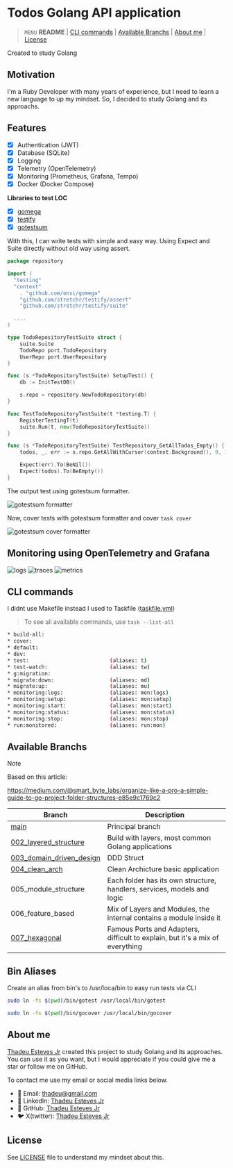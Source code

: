 # Todos Golang API application

> `MENU` **README** | [CLI commands](#cli-commands) | [Available Branchs](#available-branchs) | [About me](#about-me) | [License](#license)

Created to study Golang

## Motivation

I'm a Ruby Developer with many years of experience, but I need to learn a new language to up my mindset. So, I decided to study Golang and its approachs.

## Features

- [x] Authentication (JWT)
- [x] Database (SQLite)
- [x] Logging
- [x] Telemetry (OpenTelemetry)
- [x] Monitoring (Prometheus, Grafana, Tempo)
- [x] Docker (Docker Compose)

**Libraries to test LOC**

- [x] [gomega](https://github.com/onsi/gomega)
- [x] [testify](https://github.com/stretchr/testify)
- [x] [gotestsum](https://github.com/gotestyourself/gotestsum)

With this, I can write tests with simple and easy way. Using Expect and Suite directly without old way using assert.

```go
package repository

import (
  "testing"
  "context"
	. "github.com/onsi/gomega"
	"github.com/stretchr/testify/assert"
	"github.com/stretchr/testify/suite"

  ....
)

type TodoRepositoryTestSuite struct {
	suite.Suite
	TodoRepo port.TodoRepository
	UserRepo port.UserRepository
}

func (s *TodoRepositoryTestSuite) SetupTest() {
	db := InitTestDB()

	s.repo = repository.NewTodoRepository(db)
}

func TestTodoRepositoryTestSuite(t *testing.T) {
	RegisterTestingT(t)
	suite.Run(t, new(TodoRepositoryTestSuite))
}

func (s *TodoRepositoryTestSuite) TestRepository_GetAllTodos_Empty() {
	todos, _, err := s.repo.GetAllWithCursor(context.Background(), 0, 10, "")

	Expect(err).To(BeNil())
	Expect(todos).To(BeEmpty())
}
```

The output test using gotestsum formatter.

<img src="./images/gotestsum-formatter.png" alt="gotestsum formatter" />

Now, cover tests with gotestsum formatter and cover `task cover`

<img src="./images/gotestsum-cover.png" alt="gotestsum cover formatter" />

## Monitoring using OpenTelemetry and Grafana

<img src="./images/grafana-logs.png" alt="logs" />
<img src="./images/grafana-traces.png" alt="traces" />
<img src="./images/grafana-metrics.png" alt="metrics" />

## CLI commands

I didnt use Makefile instead I used to Taskfile ([taskfile.yml](taskfile.yml))

> To see all available commands, use `task --list-all`

```bash
* build-all:
* cover:
* default:  
* dev: 
* test:                          (aliases: t)
* test-watch:                    (aliases: tw)
* g:migration:             
* migrate:down:                  (aliases: md)
* migrate:up:                    (aliases: mu)
* monitoring:logs:               (aliases: mon:logs)
* monitoring:setup:              (aliases: mon:setup)
* monitoring:start:              (aliases: mon:start)
* monitoring:status:             (aliases: mon:status)
* monitoring:stop:               (aliases: mon:stop)
* run:monitored:                 (aliases: run:mon)
```

## Available Branchs

> [!NOTE]
> Based on this article:
> 
> https://medium.com/@smart_byte_labs/organize-like-a-pro-a-simple-guide-to-go-project-folder-structures-e85e9c1769c2

| Branch | Description |
| ------ | ------------ |
| [main](https://github.com/thadeu/todos_api_golang/tree/main) | Principal branch |
| [002_layered_structure](https://github.com/thadeu/todos_api_golang/tree/002_layered_structure) | Build with layers, most common Golang applications |
| [003_domain_driven_design](https://github.com/thadeu/todos_api_golang/tree/003_domain_driven_design) | DDD Struct |
| [004_clean_arch](https://github.com/thadeu/todos_api_golang/tree/004_clean_arch) | Clean Archicture basic application |
| 005_module_structure | Each folder has its own structure, handlers, services, models and logic |
| 006_feature_based | Mix of Layers and Modules, the internal contains a module inside it |
| [007_hexagonal](https://github.com/thadeu/todos_api_golang/tree/007_hexagonal_architecture) | Famous Ports and Adapters, difficult to explain, but it's a mix of everything |

## Bin Aliases

Create an alias from bin's to /usr/loca/bin to easy run tests via CLI

```bash
sudo ln -fs $(pwd)/bin/gotest /usr/local/bin/gotest

sudo ln -fs $(pwd)/bin/gocover /usr/local/bin/gocover
```

## About me

[Thadeu Esteves Jr](https://github.com/thadeu) created this project to study Golang and its approaches. You can use it as you want, but I would appreciate if you could give me a star or follow me on GitHub.

To contact me use my email or social media links below.

- 📨 Email: [thadeu@gmail.com](mailto:dev@thadeu.org)
- 🔗 LinkedIn: [Thadeu Esteves Jr](http://linkedin.com/in/thadeuestevesjr)
- 🐙 GitHub: [Thadeu Esteves Jr](https://github.com/thadeu)
- 🐦 X(twitter): [Thadeu Esteves Jr](https://x.com/iamthadeu)

## License

See [LICENSE](LICENSE) file to understand my mindset about this.